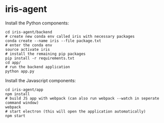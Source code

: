 # iris-agent

Install the Python components:

    cd iris-agent/backend
    # create new conda env called iris with necessary packages
    conda create --name iris --file package.txt
    # enter the conda env
    source activate iris
    # install the remaining pip packages
    pip install -r requirements.txt
    cd app/
    # run the backend application
    python app.py

Install the Javascript components:

    cd iris-agent/app
    npm install
    # build JS app with webpack (can also run webpack --watch in seperate command window)
    webpack 
    # start electron (this will open the application automatically)
    npm start

